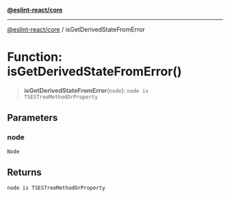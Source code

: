 [**@eslint-react/core**](../README.md)

***

[@eslint-react/core](../README.md) / isGetDerivedStateFromError

# Function: isGetDerivedStateFromError()

> **isGetDerivedStateFromError**(`node`): `node is TSESTreeMethodOrProperty`

## Parameters

### node

`Node`

## Returns

`node is TSESTreeMethodOrProperty`
